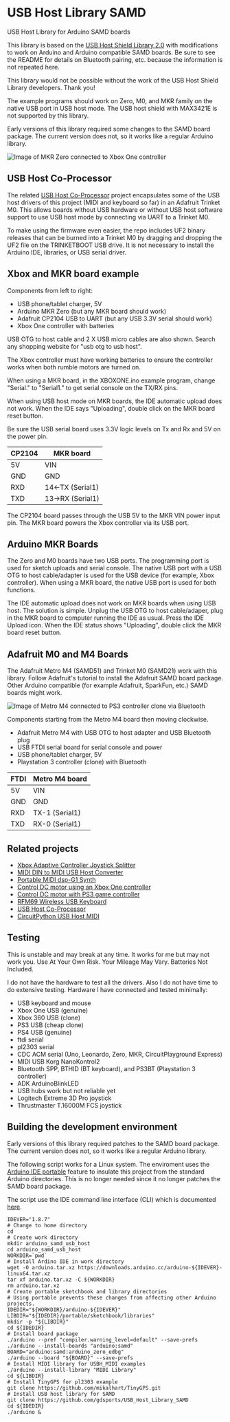 # USB Host Library SAMD
USB Host Library for Arduino SAMD boards

This library is based on the [USB Host Shield Library
2.0](https://github.com/felis/USB_Host_Shield_2.0) with modifications to work
on Arduino and Arduino compatible SAMD boards. Be sure to see the README for
details on Bluetooth pairing, etc. because the information is not repeated
here.

This library would not be possible without the work of the USB Host Shield
Library developers. Thank you!

The example programs should work on Zero, M0, and MKR family on the native USB
port in USB host mode. The USB host shield with MAX3421E is not supported by
this library.

Early versions of this library required some changes to the SAMD board package.
The current version does not, so it works like a regular Arduino library.

![Image of MKR Zero connected to Xbox One controller](./images/mkrxbox.jpg)

## USB Host Co-Processor

The related [USB Host Co-Processor](https://github.com/gdsports/usbhostcopro)
project encapsulates some of the USB host drivers of this project (MIDI and
keyboard so far) in an Adafruit Trinket M0. This allows boards without USB
hardware or without USB host software support to use USB host mode by
connecting via UART to a Trinket M0.

To make using the firmware even easier, the repo includes UF2 binary releases
that can be burned into a Trinket M0 by dragging and dropping the UF2 file on
the TRINKETBOOT USB drive. It is not necessary to install the Arduino IDE,
libraries, or USB serial driver.

## Xbox and MKR board example

Components from left to right:

* USB phone/tablet charger, 5V
* Arduino MKR Zero (but any MKR board should work)
* Adafruit CP2104 USB to UART (but any USB 3.3V serial should work)
* Xbox One controller with batteries

USB OTG to host cable and 2 X USB micro cables are also shown. Search any
shopping website for "usb otg to usb host".

The Xbox controller must have working batteries to ensure the controller works
when both rumble motors are turned on.

When using a MKR board, in the XBOXONE.ino example program, change "Serial." to
"Serial1." to get serial console on the TX/RX pins.

When using USB host mode on MKR boards, the IDE automatic upload does not work.
When the IDE says "Uploading", double click on the MKR board reset button.

Be sure the USB serial board uses 3.3V logic levels on Tx and Rx and 5V on the
power pin.

CP2104  | MKR board
------  | ---------
5V      | VIN
GND     | GND
RXD     | 14<-TX  (Serial1)
TXD     | 13->RX  (Serial1)

The CP2104 board passes through the USB 5V to the MKR VIN power input pin. The
MKR board powers the Xbox controller via its USB port.

## Arduino MKR Boards

The Zero and M0 boards have two USB ports. The programming port is used for
sketch uploads and serial console. The native USB port with a USB OTG to host
cable/adapter is used for the USB device (for example, Xbox controller). When
using a MKR board, the native USB port is used for both functions.

The IDE automatic upload does not work on MKR boards when using USB host. The
solution is simple. Unplug the USB OTG to host cable/adaper, plug in the MKR
board to computer running the IDE as usual. Press the IDE Upload icon. When the
IDE status shows "Uploading", double click the MKR board reset button.

## Adafruit M0 and M4 Boards

The Adafruit Metro M4 (SAMD51) and Trinket M0 (SAMD21) work with this library.
Follow Adafruit's tutorial to install the Adafruit SAMD board package. Other
Arduino compatible (for example Adafruit, SparkFun, etc.) SAMD boards might
work.

![Image of Metro M4 connected to PS3 controller clone via Bluetooth](./images/ps3bt.jpg)

Components starting from the Metro M4 board then moving clockwise.

* Adafruit Metro M4 with USB OTG to host adapter and USB Bluetooth plug
* USB FTDI serial board for serial console and power
* USB phone/tablet charger, 5V
* Playstation 3 controller (clone) with Bluetooth

FTDI    | Metro M4 board
------  | ---------
5V      | VIN
GND     | GND
RXD     | TX-1  (Serial1)
TXD     | RX-0  (Serial1)

## Related projects

* [Xbox Adaptive Controller Joystick Splitter](https://github.com/gdsports/xac-joystick-splitter)
* [MIDI DIN to MIDI USB Host Converter](https://github.com/gdsports/midiuartusbh)
* [Portable MIDI dsp-G1 Synth](https://github.com/gdsports/dspg1)
* [Control DC motor using an Xbox One controller](https://github.com/gdsports/xbox1motor)
* [Control DC motor with PS3 game controller](https://github.com/gdsports/ps3motor)
* [RFM69 Wireless USB Keyboard](https://github.com/gdsports/rfm69-usb-devices)
* [USB Host Co-Processor](https://github.com/gdsports/usbhostcopro)
* [CircuitPython USB Host MIDI](https://github.com/gdsports/circuitpython_usb_host_midi)

## Testing

This is unstable and may break at any time. It works for me but may not work
you. Use At Your Own Risk. Your Mileage May Vary. Batteries Not Included.

I do not have the hardware to test all the drivers. Also I do not have time to
do extensive testing. Hardware I have connected and tested minimally:

* USB keyboard and mouse
* Xbox One USB (genuine)
* Xbox 360 USB (clone)
* PS3 USB (cheap clone)
* PS4 USB (genuine)
* ftdi serial
* pl2303 serial
* CDC ACM serial (Uno, Leonardo, Zero, MKR, CircuitPlayground Express)
* MIDI USB Korg NanoKontrol2
* Bluetooth SPP, BTHID (BT keyboard), and PS3BT (Playstation 3 controller)
* ADK ArduinoBlinkLED
* USB hubs work but not reliable yet
* Logitech Extreme 3D Pro joystick
* Thrustmaster T.16000M FCS joystick

## Building the development environment

Early versions of this library required patches to the SAMD board package.
The current version does not, so it works like a regular Arduino library.

The following script works for a Linux system. The enviroment uses the [Arduino
IDE portable](https://www.arduino.cc/en/Guide/PortableIDE) feature to insulate
this project from the standard Arduino directories. This is no longer needed
since it no longer patches the SAMD board package.

The script use the IDE command line interface (CLI) which is documented
[here](https://github.com/arduino/Arduino/blob/master/build/shared/manpage.adoc).


```
IDEVER="1.8.7"
# Change to home directory
cd
# Create work directory
mkdir arduino_samd_usb_host
cd arduino_samd_usb_host
WORKDIR=`pwd`
# Install Ardino IDE in work directory
wget -O arduino.tar.xz https://downloads.arduino.cc/arduino-${IDEVER}-linux64.tar.xz
tar xf arduino.tar.xz -C ${WORKDIR}
rm arduino.tar.xz
# Create portable sketchbook and library directories
# Using portable prevents these changes from affecting other Arduino projects.
IDEDIR="${WORKDIR}/arduino-${IDEVER}"
LIBDIR="${IDEDIR}/portable/sketchbook/libraries"
mkdir -p "${LIBDIR}"
cd ${IDEDIR}
# Install board package
./arduino --pref "compiler.warning_level=default" --save-prefs
./arduino --install-boards "arduino:samd"
BOARD="arduino:samd:arduino_zero_edbg"
./arduino --board "${BOARD}" --save-prefs
# Install MIDI library for USBH_MIDI examples
./arduino --install-library "MIDI Library"
cd ${LIBDIR}
# Install TinyGPS for pl2303 example
git clone https://github.com/mikalhart/TinyGPS.git
# Install USB host library for SAMD
git clone https://github.com/gdsports/USB_Host_Library_SAMD
cd ${IDEDIR}
./arduino &
````
